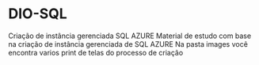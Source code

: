 # DIO-SQL
Criação de instância gerenciada SQL AZURE
Material de estudo com base na criação de instância gerenciada de SQL AZURE
Na pasta images você encontra varios print de telas do processo de criação
